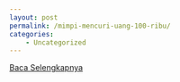```yaml
---
layout: post
permalink: /mimpi-mencuri-uang-100-ribu/
categories:
    - Uncategorized
---
```


[Baca Selengkapnya](/03)